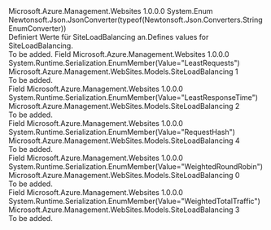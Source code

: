 <Type Name="SiteLoadBalancing" FullName="Microsoft.Azure.Management.WebSites.Models.SiteLoadBalancing">
  <TypeSignature Language="C#" Value="public enum SiteLoadBalancing" />
  <TypeSignature Language="ILAsm" Value=".class public auto ansi sealed SiteLoadBalancing extends System.Enum" />
  <TypeSignature Language="DocId" Value="T:Microsoft.Azure.Management.WebSites.Models.SiteLoadBalancing" />
  <TypeSignature Language="VB.NET" Value="Public Enum SiteLoadBalancing" />
  <TypeSignature Language="F#" Value="type SiteLoadBalancing = " />
  <AssemblyInfo>
    <AssemblyName>Microsoft.Azure.Management.Websites</AssemblyName>
    <AssemblyVersion>1.0.0.0</AssemblyVersion>
  </AssemblyInfo>
  <Base>
    <BaseTypeName>System.Enum</BaseTypeName>
  </Base>
  <Attributes>
    <Attribute>
      <AttributeName>Newtonsoft.Json.JsonConverter(typeof(Newtonsoft.Json.Converters.StringEnumConverter))</AttributeName>
    </Attribute>
  </Attributes>
  <Docs>
    <summary>
            <span data-ttu-id="5a1bd-101">Definiert Werte für SiteLoadBalancing an.</span><span class="sxs-lookup"><span data-stu-id="5a1bd-101">Defines values for SiteLoadBalancing.</span></span>
            </summary>
    <remarks>To be added.</remarks>
  </Docs>
  <Members>
    <Member MemberName="LeastRequests">
      <MemberSignature Language="C#" Value="LeastRequests" />
      <MemberSignature Language="ILAsm" Value=".field public static literal valuetype Microsoft.Azure.Management.WebSites.Models.SiteLoadBalancing LeastRequests = int32(1)" />
      <MemberSignature Language="DocId" Value="F:Microsoft.Azure.Management.WebSites.Models.SiteLoadBalancing.LeastRequests" />
      <MemberSignature Language="VB.NET" Value="LeastRequests" />
      <MemberSignature Language="F#" Value="LeastRequests = 1" Usage="Microsoft.Azure.Management.WebSites.Models.SiteLoadBalancing.LeastRequests" />
      <MemberType>Field</MemberType>
      <AssemblyInfo>
        <AssemblyName>Microsoft.Azure.Management.Websites</AssemblyName>
        <AssemblyVersion>1.0.0.0</AssemblyVersion>
      </AssemblyInfo>
      <Attributes>
        <Attribute>
          <AttributeName>System.Runtime.Serialization.EnumMember(Value="LeastRequests")</AttributeName>
        </Attribute>
      </Attributes>
      <ReturnValue>
        <ReturnType>Microsoft.Azure.Management.WebSites.Models.SiteLoadBalancing</ReturnType>
      </ReturnValue>
      <MemberValue>1</MemberValue>
      <Docs>
        <summary>To be added.</summary>
      </Docs>
    </Member>
    <Member MemberName="LeastResponseTime">
      <MemberSignature Language="C#" Value="LeastResponseTime" />
      <MemberSignature Language="ILAsm" Value=".field public static literal valuetype Microsoft.Azure.Management.WebSites.Models.SiteLoadBalancing LeastResponseTime = int32(2)" />
      <MemberSignature Language="DocId" Value="F:Microsoft.Azure.Management.WebSites.Models.SiteLoadBalancing.LeastResponseTime" />
      <MemberSignature Language="VB.NET" Value="LeastResponseTime" />
      <MemberSignature Language="F#" Value="LeastResponseTime = 2" Usage="Microsoft.Azure.Management.WebSites.Models.SiteLoadBalancing.LeastResponseTime" />
      <MemberType>Field</MemberType>
      <AssemblyInfo>
        <AssemblyName>Microsoft.Azure.Management.Websites</AssemblyName>
        <AssemblyVersion>1.0.0.0</AssemblyVersion>
      </AssemblyInfo>
      <Attributes>
        <Attribute>
          <AttributeName>System.Runtime.Serialization.EnumMember(Value="LeastResponseTime")</AttributeName>
        </Attribute>
      </Attributes>
      <ReturnValue>
        <ReturnType>Microsoft.Azure.Management.WebSites.Models.SiteLoadBalancing</ReturnType>
      </ReturnValue>
      <MemberValue>2</MemberValue>
      <Docs>
        <summary>To be added.</summary>
      </Docs>
    </Member>
    <Member MemberName="RequestHash">
      <MemberSignature Language="C#" Value="RequestHash" />
      <MemberSignature Language="ILAsm" Value=".field public static literal valuetype Microsoft.Azure.Management.WebSites.Models.SiteLoadBalancing RequestHash = int32(4)" />
      <MemberSignature Language="DocId" Value="F:Microsoft.Azure.Management.WebSites.Models.SiteLoadBalancing.RequestHash" />
      <MemberSignature Language="VB.NET" Value="RequestHash" />
      <MemberSignature Language="F#" Value="RequestHash = 4" Usage="Microsoft.Azure.Management.WebSites.Models.SiteLoadBalancing.RequestHash" />
      <MemberType>Field</MemberType>
      <AssemblyInfo>
        <AssemblyName>Microsoft.Azure.Management.Websites</AssemblyName>
        <AssemblyVersion>1.0.0.0</AssemblyVersion>
      </AssemblyInfo>
      <Attributes>
        <Attribute>
          <AttributeName>System.Runtime.Serialization.EnumMember(Value="RequestHash")</AttributeName>
        </Attribute>
      </Attributes>
      <ReturnValue>
        <ReturnType>Microsoft.Azure.Management.WebSites.Models.SiteLoadBalancing</ReturnType>
      </ReturnValue>
      <MemberValue>4</MemberValue>
      <Docs>
        <summary>To be added.</summary>
      </Docs>
    </Member>
    <Member MemberName="WeightedRoundRobin">
      <MemberSignature Language="C#" Value="WeightedRoundRobin" />
      <MemberSignature Language="ILAsm" Value=".field public static literal valuetype Microsoft.Azure.Management.WebSites.Models.SiteLoadBalancing WeightedRoundRobin = int32(0)" />
      <MemberSignature Language="DocId" Value="F:Microsoft.Azure.Management.WebSites.Models.SiteLoadBalancing.WeightedRoundRobin" />
      <MemberSignature Language="VB.NET" Value="WeightedRoundRobin" />
      <MemberSignature Language="F#" Value="WeightedRoundRobin = 0" Usage="Microsoft.Azure.Management.WebSites.Models.SiteLoadBalancing.WeightedRoundRobin" />
      <MemberType>Field</MemberType>
      <AssemblyInfo>
        <AssemblyName>Microsoft.Azure.Management.Websites</AssemblyName>
        <AssemblyVersion>1.0.0.0</AssemblyVersion>
      </AssemblyInfo>
      <Attributes>
        <Attribute>
          <AttributeName>System.Runtime.Serialization.EnumMember(Value="WeightedRoundRobin")</AttributeName>
        </Attribute>
      </Attributes>
      <ReturnValue>
        <ReturnType>Microsoft.Azure.Management.WebSites.Models.SiteLoadBalancing</ReturnType>
      </ReturnValue>
      <MemberValue>0</MemberValue>
      <Docs>
        <summary>To be added.</summary>
      </Docs>
    </Member>
    <Member MemberName="WeightedTotalTraffic">
      <MemberSignature Language="C#" Value="WeightedTotalTraffic" />
      <MemberSignature Language="ILAsm" Value=".field public static literal valuetype Microsoft.Azure.Management.WebSites.Models.SiteLoadBalancing WeightedTotalTraffic = int32(3)" />
      <MemberSignature Language="DocId" Value="F:Microsoft.Azure.Management.WebSites.Models.SiteLoadBalancing.WeightedTotalTraffic" />
      <MemberSignature Language="VB.NET" Value="WeightedTotalTraffic" />
      <MemberSignature Language="F#" Value="WeightedTotalTraffic = 3" Usage="Microsoft.Azure.Management.WebSites.Models.SiteLoadBalancing.WeightedTotalTraffic" />
      <MemberType>Field</MemberType>
      <AssemblyInfo>
        <AssemblyName>Microsoft.Azure.Management.Websites</AssemblyName>
        <AssemblyVersion>1.0.0.0</AssemblyVersion>
      </AssemblyInfo>
      <Attributes>
        <Attribute>
          <AttributeName>System.Runtime.Serialization.EnumMember(Value="WeightedTotalTraffic")</AttributeName>
        </Attribute>
      </Attributes>
      <ReturnValue>
        <ReturnType>Microsoft.Azure.Management.WebSites.Models.SiteLoadBalancing</ReturnType>
      </ReturnValue>
      <MemberValue>3</MemberValue>
      <Docs>
        <summary>To be added.</summary>
      </Docs>
    </Member>
  </Members>
</Type>